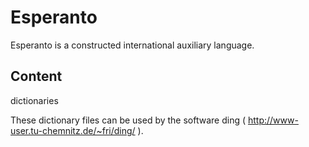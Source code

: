# Esperanto
Esperanto is a constructed international auxiliary language. 

## Content

   dictionaries
   
These dictionary files can be used by the software ding ( http://www-user.tu-chemnitz.de/~fri/ding/ ).

